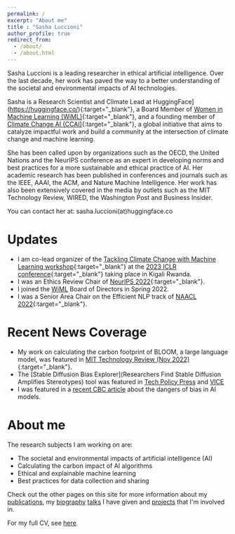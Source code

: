 ```yaml
---
permalink: /
excerpt: "About me"
title : "Sasha Luccioni"
author_profile: true
redirect_from: 
  - /about/
  - /about.html
---
```


Sasha Luccioni is a leading researcher in ethical artificial intelligence. Over the last decade, her work has paved the way to a better understanding of the societal and environmental impacts of AI technologies. 

Sasha is a Research Scientist and Climate Lead at HuggingFace](https://huggingface.co/){:target="_blank"}, a Board Member of [Women in Machine Learning (WiML)](wimlworkshop.org/){:target="_blank"}, and a founding member of [Climate Change AI (CCAI)](https://www.climatechange.ai/){:target="_blank"}, a global initiative that aims to catalyze impactful work and build a community at the intersection of climate change and machine learning.

She has been called upon by organizations such as the OECD, the United Nations and the NeurIPS conference as an expert in developing norms and best practices for a more sustainable and ethical practice of AI. Her academic research has been published in conferences and journals  such as the IEEE, AAAI, the ACM, and Nature Machine Intelligence. Her work has also been extensively covered in the media by outlets such as the MIT Technology Review, WIRED, the Washington Post and Business Insider. 

You can contact her at: sasha.luccioni(at)huggingface.co

Updates
======
* I am co-lead organizer of the [Tackling Climate Change with Machine Learning workshop](https://www.climatechange.ai/events/iclr2023){:target="_blank"} at the [2023 ICLR conference](https://iclr.cc/){:target="_blank"} taking place in Kigali Rwanda.
* I was an Ethics Review Chair of [NeurIPS 2022](https://neurips.cc/){:target="_blank"}.
* I joined the [WiML](https://wimlworkshop.org/) Board of Directors in Spring 2022.
* I was a Senior Area Chair on the Efficient NLP track of [NAACL 2022](https://2022.naacl.org/){:target="_blank"}.

Recent News Coverage
=============
* My work on calculating the carbon footprint of BLOOM, a large language model, was featured in [MIT Technology Review (Nov 2022)](https://www.technologyreview.com/2022/11/14/1063192/were-getting-a-better-idea-of-ais-true-carbon-footprint){:target="_blank"}.
* The [Stable Diffusion Bias Explorer](Researchers Find Stable Diffusion Amplifies Stereotypes) tool was featured in [Tech Policy Press](https://techpolicy.press/researchers-find-stable-diffusion-amplifies-stereotypes/) and [VICE](https://www.vice.com/en/article/bvm35w/this-tool-lets-anyone-see-the-bias-in-ai-image-generators)
* I was featured in a [recent CBC article](https://www.cbc.ca/news/science/artificial-intelligence-racism-bias-1.6027150) about the dangers of bias in AI models.

About me
======

The research subjects I am working on are:
* The societal and environmental impacts of artificial intelligence (AI)
* Calculating the carbon impact of AI algorithms
* Ethical and explainable machine learning
* Best practices for data collection and sharing

Check out the other pages on this site for more information about my [publications](https://sashavor.github.io/publications/), my [biography](https://sashavor.github.io/biography/) [talks](https://sashavor.github.io/talks/) I have given and [projects](https://sashavor.github.io/projects/) that I'm involved in.

For my full CV, see [here](https://sashavor.github.io/cv/)

